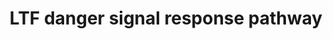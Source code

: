 ---
annotations:
- id: PW:0000003
  parent: signaling pathway
  type: Pathway Ontology
  value: signaling pathway
authors:
- Laurent
- Khanspers
- Eweitz
- Egonw
citedin: ''
communities: []
description: Lactoferrin (LTF) activates NF-kB via danger signal receptors TLR2/4
  and CD14. LTF may also activate NF-kB via additional receptors RAGE and TREM1.
last-edited: 2024-03-16
ndex: 0a79112b-8b6b-11eb-9e72-0ac135e8bacf
organisms:
- Homo sapiens
redirect_from:
- /index.php/Pathway:WP4478
- /instance/WP4478
- /instance/WP4478_r129212
revision: r129212
schema-jsonld:
- '@context': https://schema.org/
  '@id': https://wikipathways.github.io/pathways/WP4478.html
  '@type': Dataset
  creator:
    '@type': Organization
    name: WikiPathways
  description: Lactoferrin (LTF) activates NF-kB via danger signal receptors TLR2/4
    and CD14. LTF may also activate NF-kB via additional receptors RAGE and TREM1.
  keywords:
  - CD14
  - IFNA
  - IFNB
  - IL1A
  - IL1B
  - IL6
  - IL8
  - IRAK1
  - IRAK4
  - LTF
  - MAPK1
  - MYD88
  - NFKB1
  - RAGE
  - TLR2
  - TLR4
  - TNF
  - TRAF6
  - TREM1
  license: CC0
  name: LTF danger signal response pathway
seo: CreativeWork
title: LTF danger signal response pathway
wpid: WP4478
---